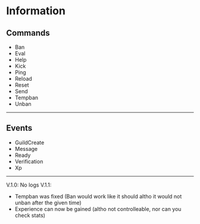 # Information

## Commands
* Ban
* Eval
* Help
* Kick
* Ping
* Reload
* Reset
* Send
* Tempban
* Unban

___

## Events
* GuildCreate
* Message
* Ready
* Verification
* Xp

___

V.1.0: No logs
V.1.1:
* Tempban was fixed (Ban would work like it should altho it would not unban after the given time)
* Experience can now be gained (altho not controlleable, nor can you check stats)